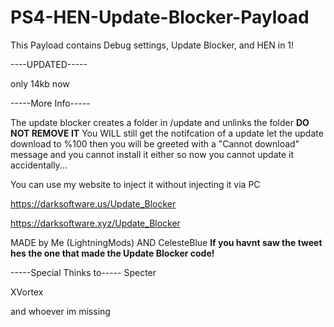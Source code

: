 # PS4-HEN-Update-Blocker-Payload
This Payload contains Debug settings, Update Blocker, and HEN in 1!

----UPDATED-----


only 14kb now

-----More Info-----


The update blocker creates a folder in /update and unlinks the folder **DO NOT REMOVE IT**
You WILL still get the notifcation of a update let the update download to %100 then 
you will be greeted with a "Cannot download" message and you cannot install it either
so now you cannot update it accidentally...
 
You can use my website to inject it without injecting it via PC

https://darksoftware.us/Update_Blocker


https://darksoftware.xyz/Update_Blocker



MADE by Me (LightningMods) AND CelesteBlue **If you havnt saw the tweet hes the one that made the Update Blocker code!**


-----Special Thinks to-----
Specter

XVortex

and whoever im missing
